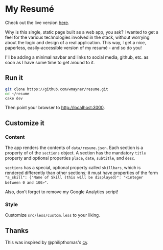 My Resumé
=========

Check out the live version [here][1].

Why is this single, static page built as a web app, you ask? I wanted to get a feel for the various technologies involved in the stack, without worrying about the logic and design of a real application. This way, I get a nice, paperless, easily-accessible version of my resumé - and so do you!

I'll be adding a minimal navbar and links to social media, github, etc. as soon as I have some time to get around to it.

Run it
------

```sh
git clone https://github.com/wmayner/resume.git
cd ~/resume
cake dev
```

Then point your browser to [http://localhost:3000][2].

Customize it
------------

### Content ###

The app renders the contents of `data/resume.json`. Each section is a property of of the `sections` object. A section has the mandatory `title` property and optional properties `place`, `date`, `subtitle`, and `desc`.

`sections` has a special, optional property called `skillbars`, which is rendered differently than other sections; it must have properties of the form `"a_skill": {"Name of Skill (this will be displayed)": "<integer between 0 and 100>"`.

Also, don't forget to remove my Google Analytics script!

### Style ###

Customize `src/less/custom.less` to your liking.

Thanks
------

This was inspired by @philipthomas's [cv][3].

[1]: http://www.willmayner.com/
[2]: http://localhost:3000
[3]: https://github.com/philipithomas/cv-philipithomas 
